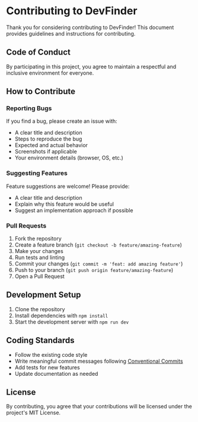 # Contributing to DevFinder

Thank you for considering contributing to DevFinder! This document provides guidelines and instructions for contributing.

## Code of Conduct

By participating in this project, you agree to maintain a respectful and inclusive environment for everyone.

## How to Contribute

### Reporting Bugs

If you find a bug, please create an issue with:

- A clear title and description
- Steps to reproduce the bug
- Expected and actual behavior
- Screenshots if applicable
- Your environment details (browser, OS, etc.)

### Suggesting Features

Feature suggestions are welcome! Please provide:

- A clear title and description
- Explain why this feature would be useful
- Suggest an implementation approach if possible

### Pull Requests

1. Fork the repository
2. Create a feature branch (`git checkout -b feature/amazing-feature`)
3. Make your changes
4. Run tests and linting
5. Commit your changes (`git commit -m 'feat: add amazing feature'`)
6. Push to your branch (`git push origin feature/amazing-feature`)
7. Open a Pull Request

## Development Setup

1. Clone the repository
2. Install dependencies with `npm install`
3. Start the development server with `npm run dev`

## Coding Standards

- Follow the existing code style
- Write meaningful commit messages following [Conventional Commits](https://www.conventionalcommits.org/)
- Add tests for new features
- Update documentation as needed

## License

By contributing, you agree that your contributions will be licensed under the project's MIT License.